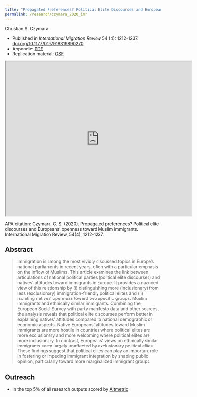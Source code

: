 ```yaml
---
title: "Propagated Preferences? Political Elite Discourses and Europeans' Openness toward Muslim Immigrants"
permalink: /research/czymara_2020_imr
---
```

Christian S. Czymara

- Published in *International Migration Review* 54 (4): 1212-1237. [doi.org/10.1177/0197918319890270](https://doi.org/10.1177/0197918319890270).
- Appendix: [PDF](https://czymara.github.io/files/Czymara_2020_Propagated-Preferences_Appendix.pdf)
- Replication material: [OSF](https://osf.io/ew6aj/)

<iframe src="https://czymara.github.io/files/Czymara_2020_Propagated-Preferences.pdf" width="600" height="500"></iframe>

APA citation: Czymara, C. S. (2020). Propagated preferences? Political elite discourses and Europeans’ openness toward Muslim immigrants. International Migration Review, 54(4), 1212-1237.

Abstract
------
> Immigration is among the most vividly discussed topics in Europe’s national parliaments in recent years, often with a particular emphasis on the inflow of Muslims. This article examines the link between articulations of national political parties (political elite discourses) and natives’ attitudes toward immigrants in Europe. It provides a nuanced view of this relationship by (i) distinguishing more (inclusionary) from less (exclusionary) immigration-friendly political elites and (ii) isolating natives’ openness toward two specific groups: Muslim immigrants and ethnically similar immigrants. Combining the European Social Survey with party manifesto data and other sources, the analysis reveals that political elite discourses perform better in explaining natives’ attitudes compared to national demographic or economic aspects. Native Europeans’ attitudes toward Muslim immigrants are more hostile in countries where political elites are more exclusionary and more welcoming where political elites are more inclusionary. In contrast, Europeans’ views on ethnically similar immigrants seem largely unaffected by exclusionary political elites. These findings suggest that political elites can play an important role in fostering or impeding immigrant integration by shaping public opinion, particularly toward more marginalized immigrant groups.

Outreach
------
- In the top 5% of all research outputs scored by [Altmetric](https://sage.altmetric.com/details/73310099)

